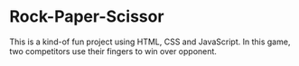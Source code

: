 # Rock-Paper-Scissor
This is a kind-of fun project using HTML, CSS and JavaScript. In this game, two competitors use their fingers to win over opponent. 
